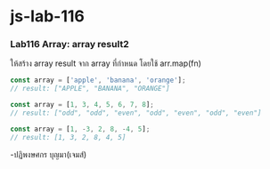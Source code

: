 # js-lab-116
### Lab116 Array: array result2
ให้สร้าง array result จาก array ที่กำหนด โดยใช้ arr.map(fn)

```JavaScript
const array = ['apple', 'banana', 'orange'];
// result: ["APPLE", "BANANA", "ORANGE"]

const array = [1, 3, 4, 5, 6, 7, 8];
// result: ["odd", "odd", "even", "odd", "even", "odd", "even"]

const array = [1, -3, 2, 8, -4, 5];
// result: [1, 3, 2, 8, 4, 5]
```
-ปฏิพงษศกร บุญมา(เจมส์)
